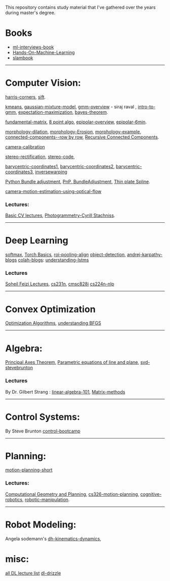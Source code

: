 
This repository contains study material that I've gathered over the years during master's degree.


# Books
- [ml-interviews-book](https://huyenchip.com/ml-interviews-book/)
- [Hands-On-Machine-Learning](https://www.knowledgeisle.com/wp-content/uploads/2019/12/2-Aur%C3%A9lien-G%C3%A9ron-Hands-On-Machine-Learning-with-Scikit-Learn-Keras-and-Tensorflow_-Concepts-Tools-and-Techniques-to-Build-Intelligent-Systems-O%E2%80%99Reilly-Media-2019.pdf)
- [slambook](https://github.com/gaoxiang12/slambook-en/blob/master/slambook-en.pdf) 

--------------------------------------

# Computer Vision: 

[harris-corners](http://www.cse.psu.edu/~rtc12/CSE486/lecture06.pdf),
[sift](https://www.youtube.com/watch?v=NPcMS49V5hg). 

[kmeans](https://www.youtube.com/watch?v=hDmNF9JG3lo),
[gaussian-mixture-model](https://www.youtube.com/watch?v=DODphRRL79c),
[gmm-overview](https://www.youtube.com/watch?v=JNlEIEwe-Cg) - siraj raval ,
[intro-to-gmm](https://stephens999.github.io/fiveMinuteStats/intro_to_mixture_models.html),
[expectation-maximization](https://stephens999.github.io/fiveMinuteStats/intro_to_em.html),
[bayes-theorem](https://www.youtube.com/watch?v=9wCnvr7Xw4E).

[fundamental-matrix](https://www.cc.gatech.edu/classes/AY2016/cs4476_fall/results/proj3/html/sdai30/index.html), 
[8 point algo](http://www.cs.cmu.edu/~16385/s17/Slides/12.4_8Point_Algorithm.pdf), 
[epipolar-overview](https://www.youtube.com/watch?v=cLeF-KNHgwU), 
[epipolar-6min](https://www.youtube.com/watch?v=Opy8xMGCDrE).

[morphology-dilation]( https://www.youtube.com/watch?v=9lqH5XLI-V4), 
[morphology-Erosion](https://www.youtube.com/watch?v=rP1KZb3llCY),
[morphology-example](https://www.youtube.com/watch?v=fKwEa5yk7Ns),
[connected-components--row by row](https://www.youtube.com/watch?v=hMIrQdX4BkE), 
[Recursive Connected Components](https://courses.cs.washington.edu/courses/cse373/00au/chcon.pdf).

[camera-calibration](https://www.ipb.uni-bonn.de/html/teaching/msr2-2020/sse2-14-calibration-zhang.pdf)

[stereo-rectification](http://www.cs.cmu.edu/~16385/lectures/lecture13.pdf),
[stereo-code](http://mccormickml.com/2014/01/10/stereo-vision-tutorial-part-i/),

[barycentric-coordinates1](https://www.youtube.com/watch?v=dA7GzG4BIzI&list=PLtOnbOq_QGQghqF9N5ntauCdSG5IhCR6v&index=2),
[barycentric-coordinates2](https://team.inria.fr/titane/files/2019/12/barycentric.pdf),
[barycentric-coordinates3](https://cgvr.cs.uni-bremen.de/papers/barycentric/barycentric.pdf),
[inversewarping](https://github.com/anuragranj/cc/blob/2b4e36292c18f8ee68ad5d210a4190f9adf881dc/models/back2future.py#L287)

[Python Bundle adjustment](https://scipy-cookbook.readthedocs.io/items/bundle_adjustment.html),
[PnP, BundleAdjustment](https://www.youtube.com/channel/UCnqeTYe-w2qMTjIlmB82RXQ),
[Thin plate Spline](https://khanhha.github.io/posts/Thin-Plate-Splines-Warping/#thin-plate-spline).

[camera-motion-estimation-using-optical-flow](https://medium.com/roonyx/camera-motion-estimation-using-optical-flow-ce441d7ffec)
### Lectures:
[Basic CV lectures](https://www.youtube.com/playlist?list=PLd3hlSJsX_ImKP68wfKZJVIPTd8Ie5u-9),
[Photogrammetry-Cyrill Stachniss](https://www.youtube.com/playlist?list=PLgnQpQtFTOGRsi5vzy9PiQpNWHjq-bKN1).

--------------------------------------

# Deep Learning 
[softmax](https://machinelearningmastery.com/softmax-activation-function-with-python/),
[Torch Basics](https://jhui.github.io/2018/02/09/PyTorch-Basic-operations),
[roi-pooling-align](https://www.youtube.com/watch?v=GXYfQsj8RU0)
[object-detection](https://www.youtube.com/watch?v=9I6nzfx_kpE&list=PL1GQaVhO4f_jLxOokW7CS5kY_J1t1T17S),
[andrej-karpathy-blogs](http://karpathy.github.io/)
[colah-blogs](https://colah.github.io/): [understanding-lstms](https://colah.github.io/posts/2015-08-Understanding-LSTMs/)

### Lectures
[Soheil Feizi Lectures](https://www.youtube.com/playlist?list=PLHgjs9ncvHi80UCSlSvQe-TK_uOyDv_Jf),
[cs231n](https://www.youtube.com/playlist?list=PLC1qU-LWwrF64f4QKQT-Vg5Wr4qEE1Zxk),
[cmsc828i](https://www.cs.umd.edu/class/fall2020/cmsc828i/)
[cs224n-nlp](http://web.stanford.edu/class/cs224n/)

--------------------------------------
# Convex Optimization
[Optimization Algorithms](https://youtu.be/wq3SzUyEPxY),
[understanding BFGS](https://aria42.com/blog/2014/12/understanding-lbfgs)
 
--------------------------------------
# Algebra: 
[Principal Axes Theorem](https://www.youtube.com/watch?v=JabOq1XZi9c),
[Parametric equations of line and plane](http://sites.science.oregonstate.edu/math/home/programs/undergrad/CalculusQuestStudyGuides/vcalc/lineplane/lineplane.html),
[svd-stevebrunton](https://www.youtube.com/playlist?list=PLMrJAkhIeNNSVjnsviglFoY2nXildDCcv)

### Lectures 
By Dr. Gilbert Strang : 
[linear-algebra-101](https://www.youtube.com/playlist?list=PL49CF3715CB9EF31D), 
[Matrix-methods](https://www.youtube.com/playlist?list=PLUl4u3cNGP63oMNUHXqIUcrkS2PivhN3k)

--------------------------------------

# Control Systems:
By Steve Brunton
[control-bootcamp](https://www.youtube.com/watch?v=Pi7l8mMjYVE&list=PLMrJAkhIeNNR20Mz-VpzgfQs5zrYi085m)


--------------------------------------

# Planning: 
[motion-planning-short](https://www.youtube.com/playlist?list=PLggLP4f-rq01Q3clJrnWFPRtpUwSlr4mG)

### Lectures:
[Computational Geometry and Planning](https://www.youtube.com/playlist?list=PLMDFPuH4ZxUGe-qreA6cde5g7PywDvrsD),
[cs326-motion-planning](http://robotics.stanford.edu/~latombe/cs326/2002/),
[cognitive-robotics](https://www.youtube.com/playlist?list=PLUl4u3cNGP62Bkdzwe7caTZC7soj7ZYvk),
[robotic-manipulation](https://www.youtube.com/playlist?list=PLxxU80w0snOh6Wj3CCgBjOdJnnCv_7lPZ).

--------------------------------------

# Robot Modeling:
Angela sodemann's [dh-kinematics-dynamics](https://www.youtube.com/playlist?list=PLT_0lwItn0sAfi3o4xwx-fNfcnbfMrXa7),



# misc:
[all DL lecture list](https://docs.google.com/spreadsheets/d/1KYJ9Z8f76WZGYpT2E5sjr5gL-O35Lpjm-SMmU00fplk/edit#gid=0)
[dl-drizzle](https://github.com/kmario23/deep-learning-drizzle)
